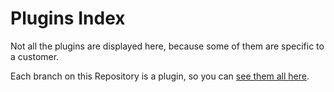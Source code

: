 # Plugins Index
Not all the plugins are displayed here, because some of them are specific to a customer.

Each branch on this Repository is a plugin, so you can [see them all here](https://github.com/katzwebservices/gv-snippets/branches/active).